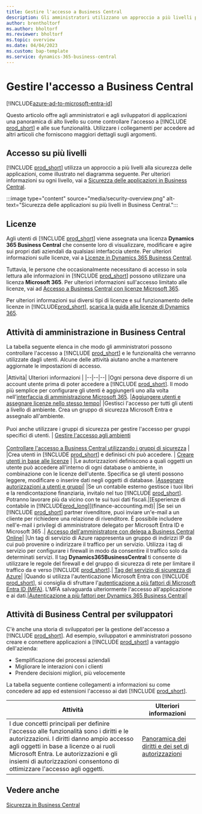 ```yaml
---
title: Gestire l'accesso a Business Central
description: Gli amministratori utilizzano un approccio a più livelli per controllare l'accesso a Business Central e alle sue funzionalità.
author: brentholtorf
ms.author: bholtorf
ms.reviewer: bholtorf
ms.topic: overview
ms.date: 04/04/2023
ms.custom: bap-template
ms.service: dynamics-365-business-central
---
```


# Gestire l'accesso a Business Central

[!INCLUDE[azure-ad-to-microsoft-entra-id](~/../shared-content/shared/azure-ad-to-microsoft-entra-id.md)]

Questo articolo offre agli amministratori e agli sviluppatori di applicazioni una panoramica di alto livello su come controllare l'accesso a [!INCLUDE [prod_short](includes/prod_short.md)] e alle sue funzionalità. Utilizzare i collegamenti per accedere ad altri articoli che forniscono maggiori dettagli sugli argomenti.

## Accesso su più livelli

[!INCLUDE [prod_short](includes/prod_short.md)] utilizza un approccio a più livelli alla sicurezza delle applicazioni, come illustrato nel diagramma seguente. Per ulteriori informazioni su ogni livello, vai a [Sicurezza delle applicazioni in Business Central](/dynamics365/business-central/dev-itpro/security/security-application).

:::image type="content" source="media/security-overview.png" alt-text="Sicurezza delle applicazioni su più livelli in Business Central.":::

## Licenze

Agli utenti di [!INCLUDE [prod_short](includes/prod_short.md)] viene assegnata una licenza **Dynamics 365 Business Central** che consente loro di visualizzare, modificare e agire sui propri dati aziendali da qualsiasi interfaccia utente. Per ulteriori informazioni sulle licenze, vai a [Licenze in Dynamics 365 Business Central](/dynamics365/business-central/dev-itpro/deployment/licensing).

Tuttavia, le persone che occasionalmente necessitano di accesso in sola lettura alle informazioni in [!INCLUDE [prod_short](includes/prod_short.md)] possono utilizzare una licenza **Microsoft 365**. Per ulteriori informazioni sull'accesso limitato alle licenze, vai ad [Accesso a Business Central con licenze Microsoft 365](admin-access-with-m365-license.md).

Per ulteriori informazioni sui diversi tipi di licenze e sul funzionamento delle licenze in [!INCLUDE[prod_short](includes/prod_short.md)], [scarica la guida alle licenze di Dynamics 365](https://go.microsoft.com/fwlink/?LinkId=866544).

## Attività di amministrazione in Business Central

La tabella seguente elenca in che modo gli amministratori possono controllare l'accesso a [!INCLUDE [prod_short](includes/prod_short.md)] e le funzionalità che verranno utilizzate dagli utenti. Alcune delle attività aiutano anche a mantenere aggiornate le impostazioni di accesso.

|Attività| Ulteriori informazioni |
|--|--|--|
|Ogni persona deve disporre di un account utente prima di poter accedere a [!INCLUDE [prod_short](includes/prod_short.md)]. Il modo più semplice per configurare gli utenti è aggiungerli uno alla volta nell'[interfaccia di amministrazione Microsoft 365](https://go.microsoft.com/fwlink/p/?linkid=2024339). |[Aggiungere utenti e assegnare licenze nello stesso tempo](/microsoft-365/admin/add-users/add-users)|
|Gestisci l'accesso per tutti gli utenti a livello di ambiente. Crea un gruppo di sicurezza Microsoft Entra e assegnalo all'ambiente.<br><br> Puoi anche utilizzare i gruppi di sicurezza per gestire l'accesso per gruppi specifici di utenti. | [Gestire l'accesso agli ambienti](/dynamics365/business-central/dev-itpro/administration/tenant-admin-center-manage-access)<br><br>[Controllare l'accesso a Business Central utilizzando i gruppi di sicurezza](ui-security-groups.md) |
|Crea utenti in [!INCLUDE [prod_short](includes/prod_short.md)] e definisci chi può accedere. | [Creare utenti in base alle licenze](ui-how-users-permissions.md) |
|Le autorizzazioni definiscono a quali oggetti un utente può accedere all'interno di ogni database o ambiente, in combinazione con le licenze dell'utente. Specifica se gli utenti possono leggere, modificare o inserire dati negli oggetti di database. |[Assegnare autorizzazioni a utenti e gruppi](ui-define-granular-permissions.md)|
|Se un contabile esterno gestisce i tuoi libri e la rendicontazione finanziaria, invitalo nel tuo [!INCLUDE [prod_short](includes/prod_short.md)]. Potranno lavorare più da vicino con te sui tuoi dati fiscali.|[Esperienze di contabile in [!INCLUDE[prod_long](includes/prod_long.md)]](finance-accounting.md)|
|Se sei un [!INCLUDE [prod_short](includes/prod_short.md)] partner rivenditore, puoi inviare un'e-mail a un cliente per richiedere una relazione di rivenditore. È possibile includere nell'e-mail i privilegi di amministratore delegato per Microsoft Entra ID e Microsoft 365 .| [Accesso dell'amministratore con delega a Business Central Online](/dynamics365/business-central/dev-itpro/administration/delegated-admin)|
|Un tag di servizio di Azure rappresenta un gruppo di indirizzi IP da cui può provenire o indirizzare il traffico per un servizio. Utilizza i tag di servizio per configurare i firewall in modo da consentire il traffico solo da determinati servizi. Il tag **Dynamics365BusinessCentral** ti consente di utilizzare le regole del firewall e del gruppo di sicurezza di rete per limitare il traffico da e verso [!INCLUDE [prod_short](includes/prod_short.md)].| [Tag del servizio di sicurezza di Azure](/dynamics365/business-central/dev-itpro/security/security-service-tags)|
|Quando si utilizza l'autenticazione Microsoft Entra con [!INCLUDE [prod_short](includes/prod_short.md)], si consiglia di sfruttare l'[autenticazione a più fattori di Microsoft Entra ID (MFA)](/azure/active-directory/authentication/concept-mfa-howitworks). L'MFA salvaguarda ulteriormente l'accesso all'applicazione e ai dati.|[Autenticazione a più fattori per Dynamics 365 Business Central](/dynamics365/business-central/dev-itpro/security/multifactor-authentication)|

## Attività di Business Central per sviluppatori

C'è anche una storia di sviluppatori per la gestione dell'accesso a [!INCLUDE [prod_short](includes/prod_short.md)]. Ad esempio, sviluppatori e amministratori possono creare e connettere applicazioni a [!INCLUDE [prod_short](includes/prod_short.md)] a vantaggio dell'azienda:  

* Semplificazione dei processi aziendali
* Migliorare le interazioni con i clienti
* Prendere decisioni migliori, più velocemente

La tabella seguente contiene collegamenti a informazioni su come concedere ad app ed estensioni l'accesso ai dati [!INCLUDE [prod_short](includes/prod_short.md)].

| Attività | Ulteriori informazioni |
|--|--|
|I due concetti principali per definire l'accesso alle funzionalità sono i diritti e le autorizzazioni. I diritti danno ampio accesso agli oggetti in base a licenze o ai ruoli Microsoft Entra. Le autorizzazioni e gli insiemi di autorizzazioni consentono di ottimizzare l'accesso agli oggetti. |[Panoramica dei diritti e dei set di autorizzazioni](/dynamics365/business-central/dev-itpro/developer/devenv-entitlements-and-permissionsets-overview)|

## Vedere anche

[Sicurezza in Business Central](/dynamics365/business-central/dev-itpro/security/security-and-protection)
